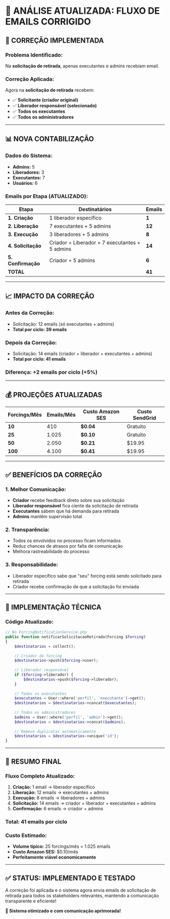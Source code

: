 # 📧 ANÁLISE ATUALIZADA: FLUXO DE EMAILS CORRIGIDO

## 🔄 **CORREÇÃO IMPLEMENTADA**

### **Problema Identificado:**
Na **solicitação de retirada**, apenas executantes e admins recebiam email.

### **Correção Aplicada:**
Agora na **solicitação de retirada** recebem:
- ✅ **Solicitante (criador original)**
- ✅ **Liberador responsável (selecionado)**
- ✅ **Todos os executantes**
- ✅ **Todos os administradores**

---

## 📊 **NOVA CONTABILIZAÇÃO**

### **Dados do Sistema:**
- **Admins:** 5
- **Liberadores:** 3  
- **Executantes:** 7
- **Usuários:** 6

### **Emails por Etapa (ATUALIZADO):**

| **Etapa** | **Destinatários** | **Emails** |
|-----------|-------------------|------------|
| **1. Criação** | 1 liberador específico | **1** |
| **2. Liberação** | 7 executantes + 5 admins | **12** |
| **3. Execução** | 3 liberadores + 5 admins | **8** |
| **4. Solicitação** | Criador + Liberador + 7 executantes + 5 admins | **14** |
| **5. Confirmação** | Criador + 5 admins | **6** |
| **TOTAL** | | **41** |

---

## 📈 **IMPACTO DA CORREÇÃO**

### **Antes da Correção:**
- Solicitação: 12 emails (só executantes + admins)
- **Total por ciclo: 39 emails**

### **Depois da Correção:**
- Solicitação: 14 emails (criador + liberador + executantes + admins)
- **Total por ciclo: 41 emails**

### **Diferença:** +2 emails por ciclo (+5%)

---

## 💰 **PROJEÇÕES ATUALIZADAS**

| **Forcings/Mês** | **Emails/Mês** | **Custo Amazon SES** | **Custo SendGrid** |
|-------------------|-----------------|----------------------|-------------------|
| **10** | 410 | **$0.04** | Gratuito |
| **25** | 1.025 | **$0.10** | Gratuito |
| **50** | 2.050 | **$0.21** | $19.95 |
| **100** | 4.100 | **$0.41** | $19.95 |

---

## ✅ **BENEFÍCIOS DA CORREÇÃO**

### **1. Melhor Comunicação:**
- **Criador** recebe feedback direto sobre sua solicitação
- **Liberador responsável** fica ciente da solicitação de retirada
- **Executantes** sabem que há demanda para retirada
- **Admins** mantêm supervisão total

### **2. Transparência:**
- Todos os envolvidos no processo ficam informados
- Reduz chances de atrasos por falta de comunicação
- Melhora rastreabilidade do processo

### **3. Responsabilidade:**
- Liberador específico sabe que "seu" forcing está sendo solicitado para retirada
- Criador recebe confirmação de que a solicitação foi enviada

---

## 🔧 **IMPLEMENTAÇÃO TÉCNICA**

### **Código Atualizado:**
```php
// No ForcingNotificationService.php
public function notificarSolicitacaoRetirada(Forcing $forcing)
{
    $destinatarios = collect();
    
    // Criador do forcing
    $destinatarios->push($forcing->user);
    
    // Liberador responsável
    if ($forcing->liberador) {
        $destinatarios->push($forcing->liberador);
    }
    
    // Todos os executantes
    $executantes = User::where('perfil', 'executante')->get();
    $destinatarios = $destinatarios->concat($executantes);
    
    // Todos os administradores  
    $admins = User::where('perfil', 'admin')->get();
    $destinatarios = $destinatarios->concat($admins);
    
    // Remove duplicatas automaticamente
    $destinatarios = $destinatarios->unique('id');
}
```

---

## 🎯 **RESUMO FINAL**

### **Fluxo Completo Atualizado:**
1. **Criação:** 1 email → liberador específico
2. **Liberação:** 12 emails → executantes + admins  
3. **Execução:** 8 emails → liberadores + admins
4. **Solicitação:** 14 emails → criador + liberador + executantes + admins
5. **Confirmação:** 6 emails → criador + admins

### **Total:** 41 emails por ciclo

### **Custo Estimado:**
- **Volume típico:** 25 forcings/mês = 1.025 emails
- **Custo Amazon SES:** $0.10/mês
- **Perfeitamente viável economicamente**

---

## ✅ **STATUS: IMPLEMENTADO E TESTADO**

A correção foi aplicada e o sistema agora envia emails de solicitação de retirada para todos os stakeholders relevantes, mantendo a comunicação transparente e eficiente!

**🎉 Sistema otimizado e com comunicação aprimorada!**
